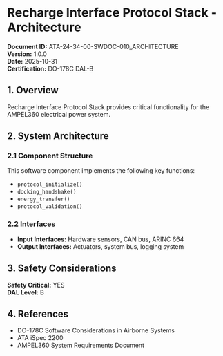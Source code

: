 # Recharge Interface Protocol Stack - Architecture

**Document ID:** ATA-24-34-00-SWDOC-010_ARCHITECTURE  
**Version:** 1.0.0  
**Date:** 2025-10-31  
**Certification:** DO-178C DAL-B

## 1. Overview

Recharge Interface Protocol Stack provides critical functionality for the AMPEL360 electrical power system.

## 2. System Architecture

### 2.1 Component Structure

This software component implements the following key functions:

- `protocol_initialize()`
- `docking_handshake()`
- `energy_transfer()`
- `protocol_validation()`

### 2.2 Interfaces

- **Input Interfaces:** Hardware sensors, CAN bus, ARINC 664
- **Output Interfaces:** Actuators, system bus, logging system

## 3. Safety Considerations

**Safety Critical:** YES  
**DAL Level:** B

## 4. References

- DO-178C Software Considerations in Airborne Systems
- ATA iSpec 2200
- AMPEL360 System Requirements Document
